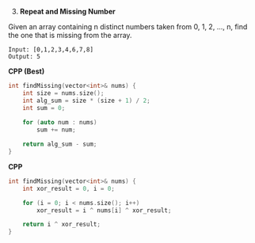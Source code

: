 3. **Repeat and Missing Number**

Given an array containing n distinct numbers taken from 0, 1, 2, ..., n, find the one that is missing from the array.

```
Input: [0,1,2,3,4,6,7,8]
Output: 5
```

**CPP (Best)**
```cpp
int findMissing(vector<int>& nums) {
	int size = nums.size();
	int alg_sum = size * (size + 1) / 2;
	int sum = 0;
	
	for (auto num : nums)
		sum += num;

	return alg_sum - sum;
}
```

**CPP**
```cpp
int findMissing(vector<int>& nums) {
	int xor_result = 0, i = 0;

	for (i = 0; i < nums.size(); i++)
		xor_result = i ^ nums[i] ^ xor_result;

	return i ^ xor_result;
}
```
